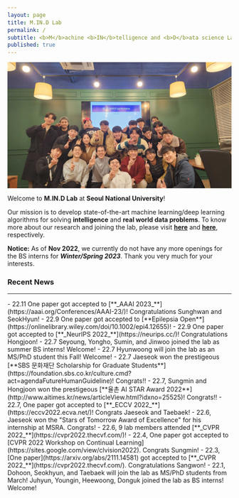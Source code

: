```yaml
---
layout: page
title: M.IN.D Lab
permalink: /
subtitle: <b>M</b>achine <b>IN</b>telligence and <b>D</b>ata science Laboratory
published: true
---
```

<!-- <img src="img/2022_10_gwanak1.jpeg" width="820" align="center"/> -->
<img src="https://raw.githubusercontent.com/mindlab-snu/mindlab-snu.github.io/master/img/23_02_labworkshop.jpg" width="820" align="center"/>

<!--**We recently moved to [Seoul National University ECE](https://ee.snu.ac.kr) as of March 01, 2021!**-->

Welcome to **M.IN.D Lab** at **Seoul National University**! 

Our mission is to develop state-of-the-art machine learning/deep learning algorithms for solving **intelligence** and **real world data problems**. To know more about our research and joining the lab, please visit [**here**](projects/project) and [**here**](people/joinus.md), respectively.

<!-- To know more about the lab, you may read this [**feature**](https://webzine.skku.edu/skkuzine/section/culture03.do?articleNo=76954&pager.offset=0&pagerLimit=10) written while we were at SKKU (in Korean).     -->


**Notice:** As of **Nov 2022**, we currently do not have any more openings for the BS interns for **_Winter/Spring 2023_**. Thank you very much for your interests. 
<!-- As of **Nov 2022**, we currently have about 1~2 openings for the BS interns for **_Winter/Spring 2023_**. For those who are interested, please e-mail [Prof. Taesup Moon](people/pi.md) with your **transcript & CV**. -->

<!-- **not** have any more openings for _Summer/Fall 2022_ BS internship. For the **_Winter/Spring 2023_** BS internships, we will post on the website around **_Nov 2022_**. Thanks for your interest!! -->

<!-- we currently have about 1~2 openings for the BS interns for **_Summer/Fall 2022_**. For those who are interested, please e-mail [Prof. Taesup Moon](people/pi.md) with your **transcript & CV**, and we will get back to you.  -->

<!-- do _**not**_ have any more openings for BS interns or MS/PhD positions for Winter/Spring 2022. For the **_Summer/Fall 2022 openings_**, we will post on the website around **May 2022**. Thanks for your interest!
 -->
<!--
Following is our lab intro video taken in 2018 (special thanks to Karel Setnička)! 
<iframe src="https://player.vimeo.com/video/257239184" width="640" height="360" frameborder="0" webkitallowfullscreen mozallowfullscreen allowfullscreen></iframe>
-->

### Recent News
<hr>
- 22.11 One paper got accepted to [**_AAAI 2023_**](https://aaai.org/Conferences/AAAI-23/)! Congratulations Sunghwan and SeokHyun!
- 22.9 One paper got accepted to [**Epilepsia Open**](https://onlinelibrary.wiley.com/doi/10.1002/epi4.12655)!
- 22.9 One paper got accepted to [**_NeurIPS 2022_**](https://neurips.cc/)! Congratulations Hongjoon!
- 22.7 Seyoung, Yongho, Sumin, and Jinwoo joined the lab as summer BS interns! Welcome!
- 22.7 Hyunwoong will join the lab as an MS/PhD student this Fall! Welcome!
- 22.7 Jaeseok won the prestigeous [**SBS 문화재단 Scholarship for Graduate Students**](https://foundation.sbs.co.kr/culture.cmd?act=agendaFutureHumanGuideline)! Congrats!!
- 22.7, Sungmin and Hongjoon won the prestigeous [**율촌 AI STAR Award 2022**](http://www.aitimes.kr/news/articleView.html?idxno=25525)! Congrats!!
- 22.7, One paper got accepted to [**_ECCV 2022_**](https://eccv2022.ecva.net/)! Congrats Jaeseok and Taebaek!
- 22.6, Jaeseok won the "Stars of Tomorrow Award of Excellence" for his internship at MSRA. Congrats!
- 22.6, 9 lab members attended [**_CVPR 2022_**](https://cvpr2022.thecvf.com/)! 
- 22.4, One paper got accepted to [CVPR 2022 Workshop on Continual Learning](https://sites.google.com/view/clvision2022). Congrats Sungmin!
- 22.3, [One paper](https://arxiv.org/abs/2111.14581) got accepted to [**_CVPR 2022_**](https://cvpr2022.thecvf.com/). Congratulations Sangwon!  
- 22.1, Dohoon, Seokhyun, and Taebaek will join the lab as MS/PhD students from March! Juhyun, Youngin, Heewoong, Donguk joined the lab as BS interns! Welcome!   


